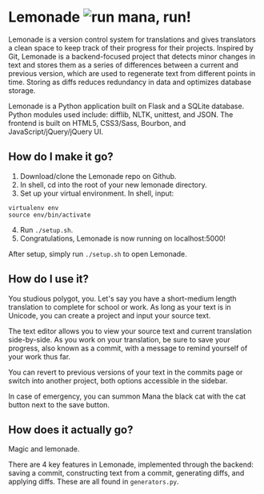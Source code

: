 # Lemonade ![run mana, run!](https://raw.githubusercontent.com/lalalalinna/lemonade/master/static/imgs/mana-run-small.gif)

Lemonade is a version control system for translations and gives translators a clean space to keep track of their progress for their projects. Inspired by Git, Lemonade is a backend-focused project that detects minor changes in text and stores them as a series of differences between a current and previous version, which are used to regenerate text from different points in time. Storing as diffs reduces redundancy in data and optimizes database storage.

Lemonade is a Python application built on Flask and a SQLite database. Python modules used include: difflib, NLTK, unittest, and JSON. The frontend is built on HTML5, CSS3/Sass, Bourbon, and JavaScript/jQuery/jQuery UI.


## How do I make it go?

1. Download/clone the Lemonade repo on Github.
2. In shell, cd into the root of your new lemonade directory. 
3. Set up your virtual environment. In shell, input:
```shell
virtualenv env
source env/bin/activate
```
4. Run ```./setup.sh```.
5. Congratulations, Lemonade is now running on localhost:5000!

After setup, simply run ```./setup.sh``` to open Lemonade.

## How do I use it?

You studious polygot, you. Let's say you have a short-medium length translation to complete for school or work. As long as your text is in Unicode, you can create a project and input your source text.

The text editor allows you to view your source text and current translation side-by-side. As you work on your translation, be sure to save your progress, also known as a commit, with a message to remind yourself of your work thus far.

You can revert to previous versions of your text in the commits page or switch into another project, both options accessible in the sidebar.

In case of emergency, you can summon Mana the black cat with the cat button next to the save button.

## How does it actually go?

Magic and lemonade.

There are 4 key features in Lemonade, implemented through the backend: saving a commit, constructing text from a commit, generating diffs, and applying diffs. These are all found in ```generators.py```.